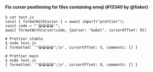 #### Fix cursor positioning for files containing emoji (#13340 by @fisker)

```console
$ cat test.js
const { formatWithCursor } = await import("prettier");
const code = "'😀😀😀😀'";
await formatWithCursor(code, {parser: "babel", cursorOffset: 9})

# Prettier stable
$ node test.js
{ formatted: '"😀😀😀😀";\n', cursorOffset: 5, comments: [] }

# Prettier main
$ node test.js
{ formatted: '"😀😀😀😀";\n', cursorOffset: 9, comments: [] }
```
